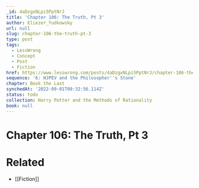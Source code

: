 ```yaml
---
_id: 4aDzgxNLpi5PptNrJ
title: 'Chapter 106: The Truth, Pt 3'
author: Eliezer_Yudkowsky
url: null
slug: chapter-106-the-truth-pt-3
type: post
tags:
  - LessWrong
  - Concept
  - Post
  - Fiction
href: https://www.lesswrong.com/posts/4aDzgxNLpi5PptNrJ/chapter-106-the-truth-pt-3
sequence: '6: HJPEV and the Philosopher''s Stone'
chapter: Book the Last
synchedAt: '2022-09-01T09:32:56.114Z'
status: todo
collection: Harry Potter and the Methods of Rationality
book: null
---
```


# Chapter 106: The Truth, Pt 3


# Related

- [[Fiction]]
